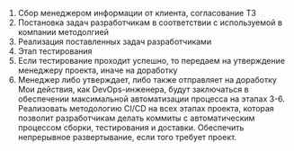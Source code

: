 1) Сбор менеджером информации от клиента, согласование ТЗ
2) Постановка задач разработчикам в соответствии с используемой в компании методолгией
3) Реализация поставленных задач разработчиками
4) Этап тестирования
5) Если тестирование проходит успешно, то передаем на утверждение менеджеру проекта, иначе на доработку
6) Менеджер либо утверждает, либо также отправляет на доработку
Мои действия, как DevOps-инженера, будут заключаться в обеспечении максимальной автоматизации процесса на этапах 3-6. Реализовать методологию CI/CD на всех этапах проекта, которая позволит разработчикам делать коммиты с автоматическим процессом сборки, тестирования и доставки. Обеспечить непрерывное развертывание, если того требует проект.
